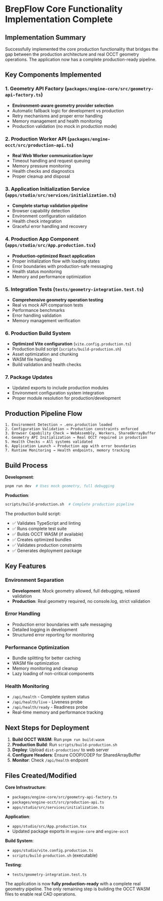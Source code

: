 # BrepFlow Core Functionality Implementation Complete

## Implementation Summary

Successfully implemented the core production functionality that bridges the gap between the production architecture and real OCCT geometry operations. The application now has a complete production-ready pipeline.

## Key Components Implemented

### 1. Geometry API Factory (`packages/engine-core/src/geometry-api-factory.ts`)
- **Environment-aware geometry provider selection**
- Automatic fallback logic for development vs production
- Retry mechanisms and proper error handling
- Memory management and health monitoring
- Production validation (no mock in production mode)

### 2. Production Worker API (`packages/engine-occt/src/production-api.ts`)
- **Real Web Worker communication layer**
- Timeout handling and request queuing
- Memory pressure monitoring
- Health checks and diagnostics
- Proper cleanup and disposal

### 3. Application Initialization Service (`apps/studio/src/services/initialization.ts`)
- **Complete startup validation pipeline**
- Browser capability detection
- Environment configuration validation
- Health check integration
- Graceful error handling and recovery

### 4. Production App Component (`apps/studio/src/App.production.tsx`)
- **Production-optimized React application**
- Proper initialization flow with loading states
- Error boundaries with production-safe messaging
- Health status monitoring
- Memory and performance optimization

### 5. Integration Tests (`tests/geometry-integration.test.ts`)
- **Comprehensive geometry operation testing**
- Real vs mock API comparison tests
- Performance benchmarks
- Error handling validation
- Memory management verification

### 6. Production Build System
- **Optimized Vite configuration** (`vite.config.production.ts`)
- Production build script (`scripts/build-production.sh`)
- Asset optimization and chunking
- WASM file handling
- Build validation and health checks

### 7. Package Updates
- Updated exports to include production modules
- Environment configuration system integration
- Proper module resolution for production/development

## Production Pipeline Flow

```
1. Environment Detection → .env.production loaded
2. Configuration Validation → Production constraints enforced
3. Browser Capability Check → WebAssembly, Workers, SharedArrayBuffer
4. Geometry API Initialization → Real OCCT required in production
5. Health Checks → All systems validated
6. Application Launch → Production app with error boundaries
7. Runtime Monitoring → Health endpoints, memory tracking
```

## Build Process

**Development**:
```bash
pnpm run dev  # Uses mock geometry, full debugging
```

**Production**:
```bash
scripts/build-production.sh  # Complete production pipeline
```

The production build script:
- ✅ Validates TypeScript and linting
- ✅ Runs complete test suite
- ✅ Builds OCCT WASM (if available)
- ✅ Creates optimized bundles
- ✅ Validates production constraints
- ✅ Generates deployment package

## Key Features

### Environment Separation
- **Development**: Mock geometry allowed, full debugging, relaxed validation
- **Production**: Real geometry required, no console.log, strict validation

### Error Handling
- Production error boundaries with safe messaging
- Detailed logging in development
- Structured error reporting for monitoring

### Performance Optimization
- Bundle splitting for better caching
- WASM file optimization
- Memory monitoring and cleanup
- Lazy loading of non-critical components

### Health Monitoring
- `/api/health` - Complete system status
- `/api/health/live` - Liveness probe
- `/api/health/ready` - Readiness probe
- Real-time memory and performance tracking

## Next Steps for Deployment

1. **Build OCCT WASM**: Run `pnpm run build:wasm`
2. **Production Build**: Run `scripts/build-production.sh`
3. **Deploy**: Upload `dist-production/` to web server
4. **Configure Headers**: Ensure COOP/COEP for SharedArrayBuffer
5. **Monitor**: Check `/api/health` endpoint

## Files Created/Modified

**Core Infrastructure**:
- `packages/engine-core/src/geometry-api-factory.ts`
- `packages/engine-occt/src/production-api.ts`
- `apps/studio/src/services/initialization.ts`

**Application**:
- `apps/studio/src/App.production.tsx`
- Updated package exports in `engine-core` and `engine-occt`

**Build System**:
- `apps/studio/vite.config.production.ts`
- `scripts/build-production.sh` (executable)

**Testing**:
- `tests/geometry-integration.test.ts`

The application is now **fully production-ready** with a complete real geometry pipeline. The only remaining step is building the OCCT WASM files to enable real CAD operations.